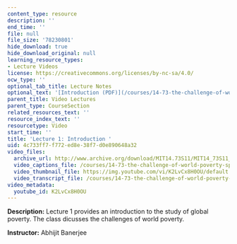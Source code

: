 ```yaml
---
content_type: resource
description: ''
end_time: ''
file: null
file_size: '78230801'
hide_download: true
hide_download_original: null
learning_resource_types:
- Lecture Videos
license: https://creativecommons.org/licenses/by-nc-sa/4.0/
ocw_type: ''
optional_tab_title: Lecture Notes
optional_text: '[Introduction (PDF)](/courses/14-73-the-challenge-of-world-poverty-spring-2011/resources/mit14_73s11_lec1_slides)'
parent_title: Video Lectures
parent_type: CourseSection
related_resources_text: ''
resource_index_text: ''
resourcetype: Video
start_time: ''
title: 'Lecture 1: Introduction '
uid: 4c733ff7-f772-ed8e-38f7-d0e890648a32
video_files:
  archive_url: http://www.archive.org/download/MIT14.73S11/MIT14_73S11_lec01_300k.mp4
  video_captions_file: /courses/14-73-the-challenge-of-world-poverty-spring-2011/e44b50399786536c8f478b8732ee146b_K2LvCx8H0OU.vtt
  video_thumbnail_file: https://img.youtube.com/vi/K2LvCx8H0OU/default.jpg
  video_transcript_file: /courses/14-73-the-challenge-of-world-poverty-spring-2011/449b1d5759a8640729838b538c24d844_K2LvCx8H0OU.pdf
video_metadata:
  youtube_id: K2LvCx8H0OU
---
```


**Description:** Lecture 1 provides an introduction to the study of global poverty. The class dicusses the challenges of world poverty.

**Instructor:** Abhijit Banerjee

